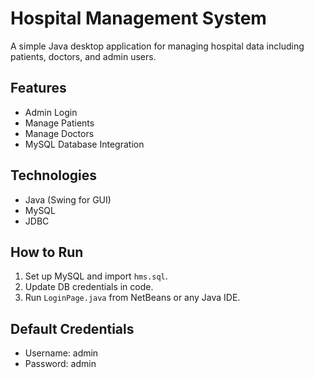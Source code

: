 # Hospital Management System

A simple Java desktop application for managing hospital data including patients, doctors, and admin users.

## Features
- Admin Login
- Manage Patients
- Manage Doctors
- MySQL Database Integration

## Technologies
- Java (Swing for GUI)
- MySQL
- JDBC

## How to Run
1. Set up MySQL and import `hms.sql`.
2. Update DB credentials in code.
3. Run `LoginPage.java` from NetBeans or any Java IDE.

## Default Credentials
- Username: admin
- Password: admin

